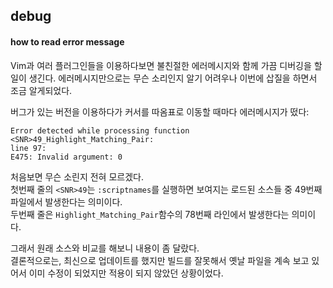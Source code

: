 debug
-----

#### how to read error message
Vim과 여러 플러그인들을 이용하다보면 불친절한 에러메시지와 함께 가끔 디버깅을
할 일이 생긴다. 에러메시지만으로는 무슨 소리인지 알기 어려우나 이번에 삽질을
하면서 조금 알게되었다.

버그가 있는 버전을 이용하다가 커서를 따옴표로 이동할 때마다 에러메시지가 떴다:

```
Error detected while processing function <SNR>49_Highlight_Matching_Pair:
line 97:
E475: Invalid argument: 0
```

처음보면 무슨 소린지 전혀 모르겠다.\
첫번째 줄의 `<SNR>49`는 `:scriptnames`를 실행하면 보여지는 로드된 소스들 중
49번째 파일에서 발생한다는 의미이다.\
두번째 줄은 `Highlight_Matching_Pair`함수의 78번째 라인에서 발생한다는 의미이다.

그래서 원래 소스와 비교를 해보니 내용이 좀 달랐다.\
결론적으로는, 최신으로 업데이트를 했지만 빌드를 잘못해서 옛날 파일을 계속 보고
있어서 이미 수정이 되었지만 적용이 되지 않았던 상황이었다.
